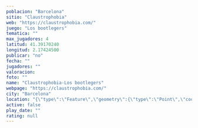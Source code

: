 ```yaml
---
poblacion: "Barcelona"
sitio: "Claustrophobia"
web: "https://claustrophobia.com/"
juego: "Los bootlegers"
tematica: ""
max_jugadores: 4
latitud: 41.39170240
longitud: 2.17424500
publicar: "no"
fecha: ""
jugadores: ""
valoracion: 
foto: ""
name: "Claustrophobia-Los bootlegers"
webpage: "https://claustrophobia.com/"
city: "Barcelona"
location: "{\"type\":\"Feature\",\"geometry\":{\"type\":\"Point\",\"coordinates\":[2.174245,41.3917024]}}"
active: false
play_date: ""
rating: null
---
```


